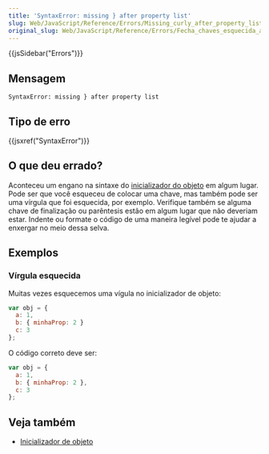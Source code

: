 ```yaml
---
title: 'SyntaxError: missing } after property list'
slug: Web/JavaScript/Reference/Errors/Missing_curly_after_property_list
original_slug: Web/JavaScript/Reference/Errors/Fecha_chaves_esquecida_apos_lista_propriedades
---
```


{{jsSidebar("Errors")}}

## Mensagem

```
SyntaxError: missing } after property list
```

## Tipo de erro

{{jsxref("SyntaxError")}}

## O que deu errado?

Aconteceu um engano na sintaxe do [inicializador do objeto](/pt-BR/docs/Web/JavaScript/Reference/Operators/Object_initializer) em algum lugar. Pode ser que você esqueceu de colocar uma chave, mas também pode ser uma vírgula que foi esquecida, por exemplo. Verifique também se alguma chave de finalização ou parêntesis estão em algum lugar que não deveriam estar. Indente ou formate o código de uma maneira legível pode te ajudar a enxergar no meio dessa selva.

## Exemplos

### Vírgula esquecida

Muitas vezes esquecemos uma vígula no inicializador de objeto:

```js example-bad
var obj = {
  a: 1,
  b: { minhaProp: 2 }
  c: 3
};
```

O código correto deve ser:

```js example-good
var obj = {
  a: 1,
  b: { minhaProp: 2 },
  c: 3
};
```

## Veja também

- [Inicializador de objeto](/pt-BR/docs/Web/JavaScript/Reference/Operators/Object_initializer)
